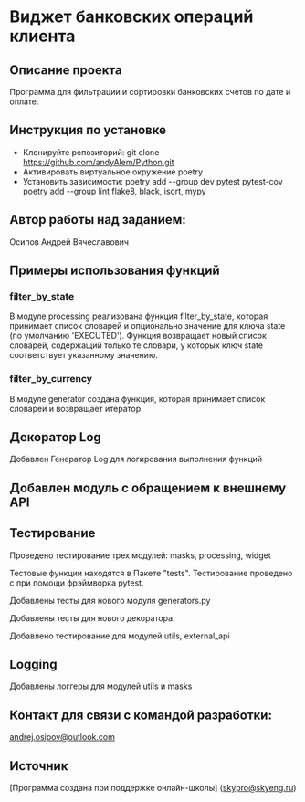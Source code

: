# Виджет банковских операций клиента
## Описание проекта
Программа для фильтрации и сортировки банковских счетов по дате и оплате.

## Инструкция по установке

- Клонируйте репозиторий: git clone https://github.com/andyAlem/Python.git
- Активировать виртуальное окружение poetry
- Установить зависимости:
poetry add --group dev pytest pytest-cov
poetry add --group lint flake8, black, isort, mypy



## Автор работы над заданием:
Осипов Андрей Вячеславович

## Примеры использования функций
### filter_by_state 

В модуле processing реализована функция filter_by_state, которая принимает список словарей и опционально значение для ключа state
(по умолчанию 'EXECUTED'). Функция возвращает новый список словарей, содержащий только те словари, у которых ключ state соответствует указанному значению.

### filter_by_currency 

В модуле generator создана функция, которая принимает список словарей
и возвращает итератор

## Декоратор Log 
Добавлен Генератор Log для логирования выполнения функций

## Добавлен модуль с обращением к внешнему API

## Тестирование 
Проведено тестирование трех модулей:
masks, processing, widget

Тестовые функции находятся в Пакете "tests". Тестирование
проведено с при помощи фрэймворка pytest. 

Добавлены тесты для нового модуля generators.py

Добавлены тесты для нового декоратора. 

Добавлено тестирование для модулей utils, external_api

## Logging
Добавлены логгеры для модулей utils и masks

## Контакт для связи с командой разработки:
andrej.osipov@outlook.com
## Источник
[Программа создана при поддержке онлайн-школы] (skypro@skyeng.ru) 
